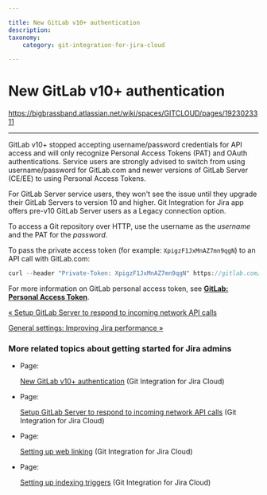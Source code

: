 ```yaml
---

title: New GitLab v10+ authentication
description:
taxonomy:
    category: git-integration-for-jira-cloud

---
```



# New GitLab v10+ authentication

<https://bigbrassband.atlassian.net/wiki/spaces/GITCLOUD/pages/1923023311>

* * *

GitLab v10+ stopped accepting username/password credentials for API access and will only recognize Personal Access Tokens (PAT) and OAuth authentications. Service users are strongly advised to switch from using username/password for GitLab.com and newer versions of GitLab Server (CE/EE) to using Personal Access Tokens.

For GitLab Server service users, they won't see the issue until they upgrade their GitLab Servers to version 10 and higher. Git Integration for Jira app offers pre-v10 GitLab Server users as a Legacy connection option.

To access a Git repository over HTTP, use the username as the _username_ and the PAT for the _password_.

To pass the private access token (for example: `XpigzF1JxMnAZ7mn9qgN`) to an API call with GitLab.com:

```java
curl --header "Private-Token: XpigzF1JxMnAZ7mn9qgN" https://gitlab.com/api/v4/projects?membership=true
```

  
For more information on GitLab personal access token, see [**GitLab: Personal Access Token**](https://docs.gitlab.com/ce/user/profile/personal_access_tokens.html).

[« Setup GitLab Server to respond to incoming network API calls](/wiki/spaces/GITCLOUD/pages/1923023297/Setup+GitLab+Server+to+respond+to+incoming+network+API+calls)

[General settings: Improving Jira performance »](/wiki/pages/createpage.action?spaceKey=GITCLOUD&title=General%20settings%3A%20Improving%20Jira%20performance&linkCreation=true&fromPageId=1923023311)

### More related topics about getting started for Jira admins

*   Page:
    
    [New GitLab v10+ authentication](/wiki/spaces/GITCLOUD/pages/1923023311) (Git Integration for Jira Cloud)
    
*   Page:
    
    [Setup GitLab Server to respond to incoming network API calls](/wiki/spaces/GITCLOUD/pages/1923023297/Setup+GitLab+Server+to+respond+to+incoming+network+API+calls) (Git Integration for Jira Cloud)
    
*   Page:
    
    [Setting up web linking](/wiki/spaces/GITCLOUD/pages/1923023467/Setting+up+web+linking) (Git Integration for Jira Cloud)
    
*   Page:
    
    [Setting up indexing triggers](/wiki/spaces/GITCLOUD/pages/1923023481/Setting+up+indexing+triggers) (Git Integration for Jira Cloud)